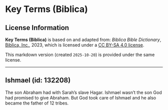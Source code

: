 # Key Terms (Biblica)

## License Information

**Key Terms (Biblica)** is based on and adapted from: _Biblica Bible Dictionary_, [Biblica, Inc.](https://www.biblica.com/), 2023, which is licensed under a [CC BY-SA 4.0 license](https://creativecommons.org/licenses/by-sa/4.0/legalcode.en).

This markdown version (created `2025-10-20`) is provided under the same license.



--------------------------------

## Ishmael (id: 132208)

The son Abraham had with Sarah’s slave Hagar. Ishmael wasn’t the son God had promised to give Abraham. But God took care of Ishmael and he also became the father of 12 tribes.


